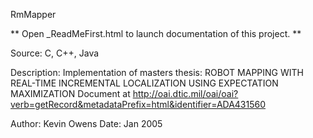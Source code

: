 RmMapper

** Open _ReadMeFirst.html to launch documentation of this project. **

Source: C, C++, Java

Description:  Implementation of masters thesis:
ROBOT MAPPING WITH REAL-TIME INCREMENTAL LOCALIZATION USING EXPECTATION MAXIMIZATION
Document at http://oai.dtic.mil/oai/oai?verb=getRecord&metadataPrefix=html&identifier=ADA431560

Author: Kevin Owens
Date: Jan 2005
